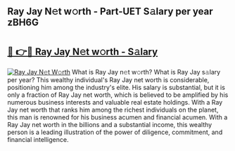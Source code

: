 ## Ray Jay N𝚎t w𝚘rth - Part-UET S𝚊lary per year zBH6G

# <h2><a href="http://gc2wo1.nevu.top/?p=Ray+Jay">🔗 👉🔴 Ray Jay N𝚎t w𝚘rth - S𝚊lary</a></h2>

[![Ray Jay N𝚎t W𝚘rth](https://i.imgur.com/Oavwk0R.jpeg)](http://gc2wo1.nevu.top/?p=Ray+Jay)
What is Ray Jay n𝚎t w𝚘rth? What is Ray Jay s𝚊lary per year?
This wealthy individual's Ray Jay net worth is considerable, positioning him among the industry's elite. His salary is substantial, but it is only a fraction of Ray Jay net worth, which is believed to be amplified by his numerous business interests and valuable real estate holdings. With a Ray Jay net worth that ranks him among the richest individuals on the planet, this man is renowned for his business acumen and financial acumen. With a Ray Jay net worth in the billions and a substantial income, this wealthy person is a leading illustration of the power of diligence, commitment, and financial intelligence.
